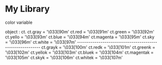 # My Library

color variable

object : ct.
    ct.gray = '\033[90m'
    ct.red = '\033[91m'
    ct.green = '\033[92m'
    ct.yello = '\033[93m'
    ct.blue = '\033[94m'
    ct.magenta = '\033[95m'
    ct.sky = '\033[96m'
    ct.white = '\033[97m'
    -----------------------------------------------------------
    ct.grayk = '\033[100m'
    ct.redk = '\033[101m'
    ct.greenk = '\033[102m'
    ct.yellok = '\033[103m'
    ct.bluek = '\033[104m'
    ct.magentak = '\033[105m'
    ct.skyk = '\033[106m'
    ct.whitek = '\033[107m'

    